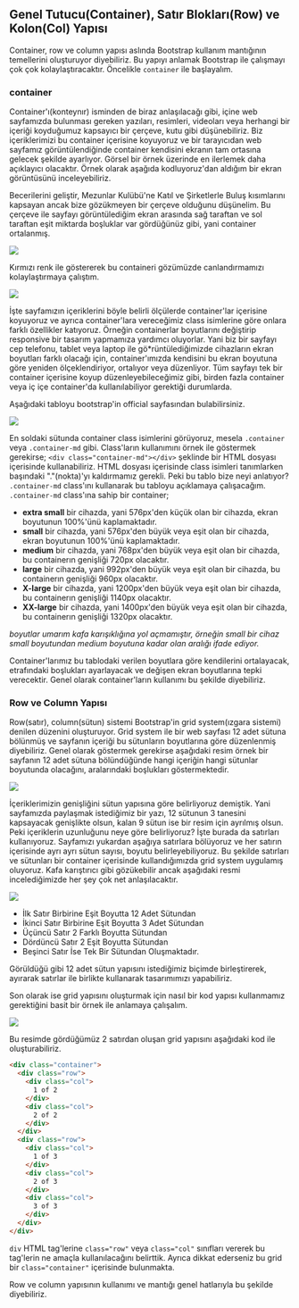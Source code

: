 ## Genel Tutucu(Container), Satır Blokları(Row) ve Kolon(Col) Yapısı

Container, row ve column yapısı aslında Bootstrap kullanım mantığının temellerini oluşturuyor diyebiliriz. Bu yapıyı anlamak Bootstrap ile çalışmayı çok çok kolaylaştıracaktır. Öncelikle ```container``` ile başlayalım.

### container

Container'ı(konteynır) isminden de biraz anlaşılacağı gibi, içine web sayfamızda bulunması gereken yazıları, resimleri, videoları veya herhangi bir içeriği koyduğumuz kapsayıcı bir çerçeve, kutu gibi düşünebiliriz. Biz içeriklerimizi bu container içerisine koyuyoruz ve bir tarayıcıdan web sayfamız görüntülendiğinde container kendisini ekranın tam ortasına gelecek şekilde ayarlıyor. Görsel bir örnek üzerinde en ilerlemek daha açıklayıcı olacaktır. Örnek olarak aşağıda kodluyoruz'dan aldığım bir ekran görüntüsünü inceleyebiliriz.

Becerilerini geliştir, Mezunlar Kulübü'ne Katıl ve Şirketlerle Buluş kısımlarını kapsayan ancak bize gözükmeyen bir çerçeve olduğunu düşünelim. Bu çerçeve ile sayfayı görüntülediğim ekran arasında sağ taraftan ve sol taraftan eşit miktarda boşluklar var gördüğünüz gibi, yani container ortalanmış.

![](https://raw.githubusercontent.com/Kodluyoruz/taskforce/main/bootstrap/bootstrap-genel-tutucucontainer%2C-satir-bloklarirow-ve-koloncol-yapisi/figures/kodluyoruz-container.png)

Kırmızı renk ile göstererek bu containeri gözümüzde canlandırmamızı kolaylaştırmaya çalıştım.

![](https://raw.githubusercontent.com/Kodluyoruz/taskforce/main/bootstrap/bootstrap-genel-tutucucontainer%2C-satir-bloklarirow-ve-koloncol-yapisi/figures/kodluyoruz-container-red.png)

İşte sayfamızın içeriklerini böyle belirli ölçülerde container'lar içerisine koyuyoruz ve ayrıca container'lara vereceğimiz class isimlerine göre onlara farklı özellikler katıyoruz. Örneğin containerlar boyutlarını değiştirip responsive bir tasarım yapmamıza yardımcı oluyorlar. Yani biz bir sayfayı cep telefonu, tablet veya laptop ile gö*rüntülediğimizde cihazların ekran boyutları farklı olacağı için, container'ımızda kendisini bu ekran boyutuna göre yeniden ölçeklendiriyor, ortalıyor veya düzenliyor. Tüm sayfayı tek bir container içerisine koyup düzenleyebileceğimiz gibi, birden fazla container veya iç içe container'da kullanılabiliyor gerektiği durumlarda.

Aşağıdaki tabloyu bootstrap'in official sayfasından bulabilirsiniz.

![](https://raw.githubusercontent.com/Kodluyoruz/taskforce/main/bootstrap/bootstrap-genel-tutucucontainer%2C-satir-bloklarirow-ve-koloncol-yapisi/figures/container-sizes.png)

En soldaki sütunda container class isimlerini görüyoruz, mesela ```.container``` veya ```.container-md``` gibi. Class'ların kullanımını örnek ile göstermek gerekirse; ```<div class="container-md"></div>``` şeklinde bir HTML dosyası içerisinde kullanabiliriz. HTML dosyası içerisinde class isimleri tanımlarken başındaki "."(nokta)'yı kaldırmamız gerekli. Peki bu tablo bize neyi anlatıyor? ```.container-md``` class'ını kullanarak bu tabloyu açıklamaya çalışacağım. ```.container-md``` class'ına sahip bir container;


- **extra small** bir cihazda, yani 576px'den küçük olan bir cihazda, ekran boyutunun 100%'ünü kaplamaktadır.
- **small** bir cihazda, yani 576px'den büyük veya eşit olan bir cihazda, ekran boyutunun 100%'ünü kaplamaktadır.
- **medium** bir cihazda, yani 768px'den büyük veya eşit olan bir cihazda, bu containerın genişliği 720px olacaktır.
- **large** bir cihazda, yani 992px'den büyük veya eşit olan bir cihazda, bu containerın genişliği 960px olacaktır.
- **X-large** bir cihazda, yani 1200px'den büyük veya eşit olan bir cihazda, bu containerın genişliği 1140px olacaktır.
- **XX-large** bir cihazda, yani 1400px'den büyük veya eşit olan bir cihazda, bu containerın genişliği 1320px olacaktır.

*boyutlar umarım kafa karışıklığına yol açmamıştır, örneğin small bir cihaz small boyutundan medium boyutuna kadar olan aralığı ifade ediyor.*

Container'larımız bu tablodaki verilen boyutlara göre kendilerini ortalayacak, etrafındaki boşlukları ayarlayacak ve değişen ekran boyutlarına tepki verecektir. Genel olarak container'ların kullanımı bu şekilde diyebiliriz.

### Row ve Column Yapısı

Row(satır), column(sütun) sistemi Bootstrap'in grid system(ızgara sistemi) denilen düzenini oluşturuyor. Grid system ile bir web sayfası 12 adet sütuna bölünmüş ve sayfanın içeriği bu sütunların boyutlarına göre düzenlenmiş diyebiliriz. Genel olarak göstermek gerekirse aşağıdaki resim örnek bir sayfanın 12 adet sütuna bölündüğünde hangi içeriğin hangi sütunlar boyutunda olacağını, aralarındaki boşlukları göstermektedir.

![](https://raw.githubusercontent.com/Kodluyoruz/taskforce/main/bootstrap/bootstrap-genel-tutucucontainer%2C-satir-bloklarirow-ve-koloncol-yapisi/figures/overall-grid.png)

İçeriklerimizin genişliğini sütun yapısına göre belirliyoruz demiştik. Yani sayfamızda paylaşmak istediğimiz bir yazı, 12 sütunun 3 tanesini kapsayacak genişlikte olsun, kalan 9 sütun ise bir resim için ayrılmış olsun. Peki içeriklerin uzunluğunu neye göre belirliyoruz? İşte burada da satırları kullanıyoruz. Sayfamızı yukardan aşağıya satırlara bölüyoruz ve her satırın içerisinde ayrı ayrı sütun sayısı, boyutu belirleyebiliyoruz. Bu şekilde satırları ve sütunları bir container içerisinde kullandığımızda grid system uygulamış oluyoruz. Kafa karıştırıcı gibi gözükebilir ancak aşağıdaki resmi incelediğimizde her şey çok net anlaşılacaktır.

![](https://raw.githubusercontent.com/Kodluyoruz/taskforce/main/bootstrap/bootstrap-genel-tutucucontainer%2C-satir-bloklarirow-ve-koloncol-yapisi/figures/grid-details.png)

- İlk Satır Birbirine Eşit Boyutta 12 Adet Sütundan
- İkinci Satır Birbirine Eşit Boyutta 3 Adet Sütundan
- Üçüncü Satır 2 Farklı Boyutta Sütundan
- Dördüncü Satır 2 Eşit Boyutta Sütundan
- Beşinci Satır İse Tek Bir Sütundan Oluşmaktadır.

Görüldüğü gibi 12 adet sütun yapısını istediğimiz biçimde birleştirerek, ayırarak satırlar ile birlikte kullanarak tasarımımızı yapabiliriz.

Son olarak ise grid yapısını oluşturmak için nasıl bir kod yapısı kullanmamız gerektiğini basit bir örnek ile anlamaya çalışalım.

![](https://raw.githubusercontent.com/Kodluyoruz/taskforce/main/bootstrap/bootstrap-genel-tutucucontainer%2C-satir-bloklarirow-ve-koloncol-yapisi/figures/sample-grid.png)

Bu resimde gördüğümüz 2 satırdan oluşan grid yapısını aşağıdaki kod ile oluşturabiliriz.
```html
<div class="container">
  <div class="row">
    <div class="col">
      1 of 2
    </div>
    <div class="col">
      2 of 2
    </div>
  </div>
  <div class="row">
    <div class="col">
      1 of 3
    </div>
    <div class="col">
      2 of 3
    </div>
    <div class="col">
      3 of 3
    </div>
  </div>
</div>
```

```div``` HTML tag'lerine ```class="row"``` veya ```class="col"``` sınıfları vererek bu tag'lerin ne amaçla kullanılacağını belirttik. Ayrıca dikkat ederseniz bu grid bir ```class="container"``` içerisinde bulunmakta.

Row ve column yapısının kullanımı ve mantığı genel hatlarıyla bu şekilde diyebiliriz.